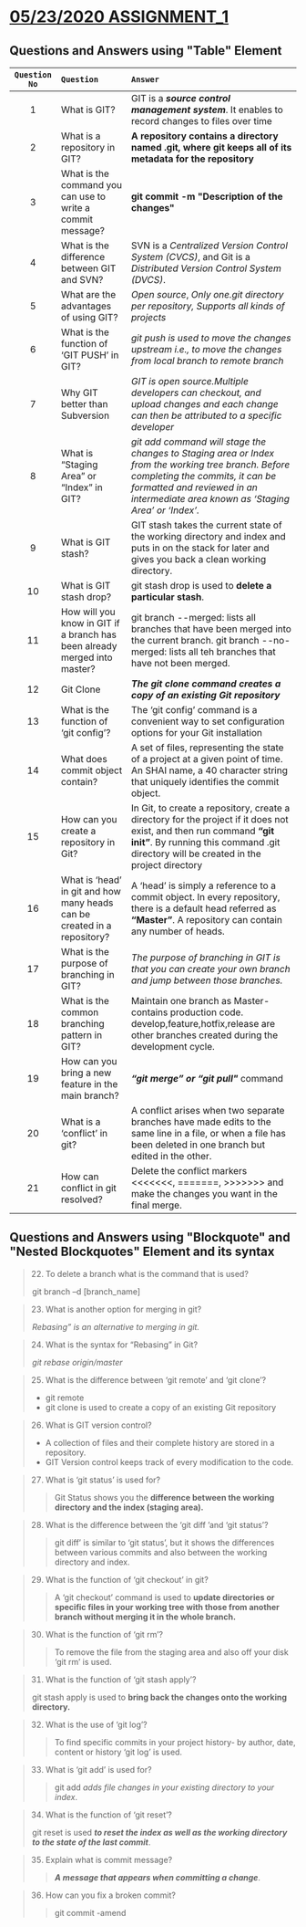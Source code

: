 #      [05/23/2020 ASSIGNMENT_1](https://docs.google.com/document/d/16mFwFcpnkExhPi3K52Qg-q3NnST3hnesq3QrTwbhTec/edit?usp=sharing)

## Questions and Answers using "Table" Element 
| `Question No`      | `Question`      | `Answer`        |
| :-----:            |      :----      |            :--- |
|1|What is GIT? |GIT is a ***source control management system***. It enables to record changes to files over time |
|2|What is a repository in GIT?| **A repository contains a directory named .git, where git keeps all of its metadata for the repository** |
|3|What is the command you can use to write a commit message?| **git commit -m "Description of the changes"** |
|4|What is the difference between GIT and SVN?|SVN is a *Centralized Version Control System (CVCS)*, and Git is a *Distributed Version Control System (DVCS)*.|
|5|What are the advantages of using GIT?| *Open source*, *Only one.git directory per repository, Supports all kinds of projects* |
|6|What is the function of ‘GIT PUSH’ in GIT?|*git push is used to move the changes upstream i.e., to move the changes from local branch to remote branch*|
|7|Why GIT better than Subversion|*GIT is open source.Multiple developers can checkout, and upload changes and each change can then be attributed to a specific developer*|
|8|What is “Staging Area” or “Index” in GIT?|*git add command will stage the changes to Staging area or Index from the working tree branch. Before completing the commits, it can be formatted and reviewed in an intermediate area known as ‘Staging Area’ or ‘Index’.*|
|9|What is GIT stash?|GIT stash takes the current state of the working directory and index and puts in on the stack for later and gives you back a clean working directory.|
|10|What is GIT stash drop?|git stash drop is used to **delete a particular stash**.|
|11|How will you know in GIT if a branch has been already merged into master?|git branch --merged: lists all branches that have been merged into the current branch. git branch --no-merged: lists all teh branches that have not been merged.|
|12|Git Clone|***The git clone command creates a copy of an existing Git repository***|
|13|What is the function of ‘git config’?|The ‘git config’ command is a convenient way to set configuration options for your Git installation|
|14|What does commit object contain?|A set of files, representing the state of a project at a given point of time. An SHAI name, a 40 character string that uniquely identifies the commit object.|
|15|How can you create a repository in Git?|In Git, to create a repository, create a directory for the project if it does not exist, and then run command **“git init”**. By running this command .git directory will be created in the project directory|
|16|What is ‘head’ in git and how many heads can be created in a repository?| A ‘head’ is simply a reference to a commit object. In every repository, there is a default head referred as **“Master”**.  A repository can contain any number of heads.|
|17|What is the purpose of branching in GIT?|*The purpose of branching in GIT is that you can create your own branch and jump between those branches.*|
|18|What is the common branching pattern in GIT?|Maintain one branch as Master- contains production code. develop,feature,hotfix,release are other branches created during the development cycle.|
|19|How can you bring a new feature in the main branch?|***“git merge” or “git pull"*** command|
|20|What is a ‘conflict’ in git?|A conflict arises when two separate branches have made edits to the same line in a file, or when a file has been deleted in one branch but edited in the other.|
|21|How can conflict in git resolved?|Delete the conflict markers <<<<<<<, =======, >>>>>>> and make the changes you want in the final merge.|
##  Questions and Answers using "Blockquote" and "Nested Blockquotes" Element and its syntax
> 22. To delete a branch what is the command that is used?
>
> git branch –d [branch_name]

> 23. What is another option for merging in git?
>
> *Rebasing” is an alternative to merging in git.*

> 24. What is the syntax for “Rebasing” in Git?
>
> *git rebase origin/master*

> 25. What is the difference between ‘git remote’ and ‘git clone’?
> - git remote 
> - git clone is used to create a copy of an existing Git repository

> 26. What is GIT version control?
> - A collection of files and their complete history are stored in a repository.
> - GIT Version control keeps track of every modification to the code.

> 27. What is ‘git status’ is used for?
>>
>> Git Status shows you the **difference between the working directory and the index (staging area).**

> 28. What is the difference between the ‘git diff ’and ‘git status’?
>>
>> git diff’ is similar to ‘git status’, but it shows the differences between various commits and also between the working directory and index.

> 29. What is the function of ‘git checkout’ in git?
>
>> A ‘git checkout’ command is used to **update directories or specific files in your working tree with those from another branch without merging it in the whole branch.**

> 30.  What is the function of ‘git rm’?
>>
>> To remove the file from the staging area and also off your disk ‘git rm’ is used.

> 31. What is the function of ‘git stash apply’?
> 
> git stash apply is used to **bring back the changes onto the working directory.**

> 32. What is the use of ‘git log’?
>>
>> To find specific commits in your project history- by author, date, content or history ‘git log’ is used.

> 33.  What is ‘git add’ is used for?
>>
>>git add *adds file changes in your existing directory to your index*.

> 34. What is the function of ‘git reset’?
>
> git reset is used ***to reset the index as well as the working directory to the state of the last commit***.

> 35. Explain what is commit message?
>>
>> ***A message that appears when committing a change***.

> 36. How can you fix a broken commit?
>>
>> git commit -amend